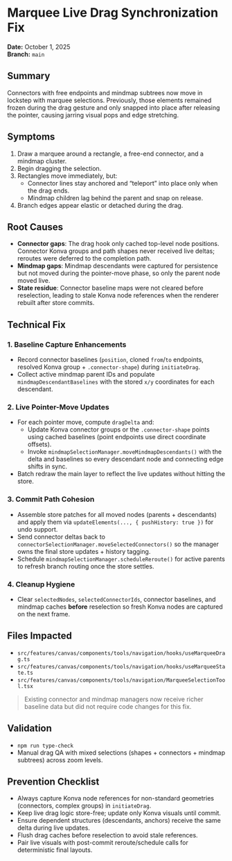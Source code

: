 # Marquee Live Drag Synchronization Fix

**Date:** October 1, 2025  
**Branch:** `main`

## Summary

Connectors with free endpoints and mindmap subtrees now move in lockstep with marquee selections. Previously, those elements remained frozen during the drag gesture and only snapped into place after releasing the pointer, causing jarring visual pops and edge stretching.

## Symptoms

1. Draw a marquee around a rectangle, a free-end connector, and a mindmap cluster.
2. Begin dragging the selection.
3. Rectangles move immediately, but:
   - Connector lines stay anchored and “teleport” into place only when the drag ends.
   - Mindmap children lag behind the parent and snap on release.
4. Branch edges appear elastic or detached during the drag.

## Root Causes

- **Connector gaps**: The drag hook only cached top-level node positions. Connector Konva groups and path shapes never received live deltas; reroutes were deferred to the completion path.
- **Mindmap gaps**: Mindmap descendants were captured for persistence but not moved during the pointer-move phase, so only the parent node moved live.
- **State residue**: Connector baseline maps were not cleared before reselection, leading to stale Konva node references when the renderer rebuilt after store commits.

## Technical Fix

### 1. Baseline Capture Enhancements

- Record connector baselines (`position`, cloned `from`/`to` endpoints, resolved Konva group + `.connector-shape`) during `initiateDrag`.
- Collect active mindmap parent IDs and populate `mindmapDescendantBaselines` with the stored `x/y` coordinates for each descendant.

### 2. Live Pointer-Move Updates

- For each pointer move, compute `dragDelta` and:
  - Update Konva connector groups or the `.connector-shape` points using cached baselines (point endpoints use direct coordinate offsets).
  - Invoke `mindmapSelectionManager.moveMindmapDescendants()` with the delta and baselines so every descendant node and connecting edge shifts in sync.
- Batch redraw the main layer to reflect the live updates without hitting the store.

### 3. Commit Path Cohesion

- Assemble store patches for all moved nodes (parents + descendants) and apply them via `updateElements(..., { pushHistory: true })` for undo support.
- Send connector deltas back to `connectorSelectionManager.moveSelectedConnectors()` so the manager owns the final store updates + history tagging.
- Schedule `mindmapSelectionManager.scheduleReroute()` for active parents to refresh branch routing once the store settles.

### 4. Cleanup Hygiene

- Clear `selectedNodes`, `selectedConnectorIds`, connector baselines, and mindmap caches **before** reselection so fresh Konva nodes are captured on the next frame.

## Files Impacted

- `src/features/canvas/components/tools/navigation/hooks/useMarqueeDrag.ts`
- `src/features/canvas/components/tools/navigation/hooks/useMarqueeState.ts`
- `src/features/canvas/components/tools/navigation/MarqueeSelectionTool.tsx`

> Existing connector and mindmap managers now receive richer baseline data but did not require code changes for this fix.

## Validation

- `npm run type-check`
- Manual drag QA with mixed selections (shapes + connectors + mindmap subtrees) across zoom levels.

## Prevention Checklist

- Always capture Konva node references for non-standard geometries (connectors, complex groups) in `initiateDrag`.
- Keep live drag logic store-free; update only Konva visuals until commit.
- Ensure dependent structures (descendants, anchors) receive the same delta during live updates.
- Flush drag caches before reselection to avoid stale references.
- Pair live visuals with post-commit reroute/schedule calls for deterministic final layouts.
